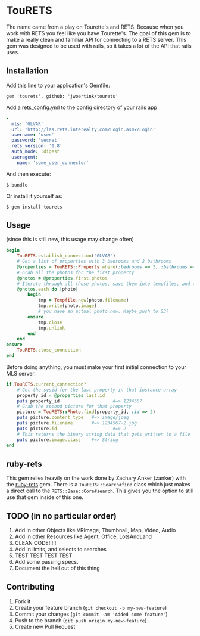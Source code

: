# TouRETS

The name came from a play on Tourette's and RETS. Because when you work with RETS you feel like you have Tourette's.
The goal of this gem is to make a really clean and familiar API for connecting to a RETS server. This gem was designed to be used with rails, so it takes a lot of the API that rails uses.

## Installation

Add this line to your application's Gemfile:

    gem 'tourets', github: 'jwoertink/tourets'

Add a rets_config.yml to the config directory of your rails app

```yaml
-
  mls: 'GLVAR'
  url: 'http://las.rets.interealty.com/Login.asmx/Login'
  username: 'user'
  password: 'secret'
  rets_version: '1.8'
  auth_mode: :digest
  useragent:
    name: 'some_user_connector'
```

And then execute:

    $ bundle

Or install it yourself as:

    $ gem install tourets

## Usage
(since this is still new, this usage may change often)

```ruby
begin
	TouRETS.establish_connection('GLVAR')
	# Get a list of properties with 3 bedrooms and 2 bathrooms
	@properties = TouRETS::Property.where(:bedrooms => 3, :bathrooms => 2)
	# Grab all the photos for the first property
	@photos = @properties.first.photos
	# Iterate through all those photos, save them into tempfiles, and then do stuff?
	@photos.each do |photo|
		begin
			tmp = Tempfile.new(photo.filename)
			tmp.write(photo.image)
			# you have an actual photo now. Maybe push to S3?
		ensure
			tmp.close
			tmp.unlink
		end
	end
ensure
	TouRETS.close_connection
end
```

Before doing anything, you must make your first initial connection to your MLS server.
```ruby
if TouRETS.current_connection?
	# Get the sysid for the last property in that instance array
	property_id = @properties.last.id
	puts property_id 					#=> 1234567
	# Grab the second picture for that property
	picture = TouRETS::Photo.find(property_id, :id => 2)
	puts picture.content_type	#=> image/jpeg
	puts picture.filename 		#=> 1234567-2.jpg
	puts picture.id 					#=> 2
	# This returns the binary string data that gets written to a file
	puts picture.image.class	#=> String
end
```

## ruby-rets
This gem relies heavily on the work done by Zachary Anker (zanker) with the [ruby-rets](https://github.com/Placester/ruby-rets) gem.
There is a `TouRETS::Search#find` class which just makes a direct call to the `RETS::Base::Core#search`. This gives you the option to still use
that gem inside of this one.

## TODO (in no particular order)
1. Add in other Objects like VRImage, Thumbnail, Map, Video, Audio
2. Add in other Resources like Agent, Office, LotsAndLand
3. CLEAN CODE!!!!!
4. Add in limits, and selects to searches
5. TEST TEST TEST TEST
6. Add some passing specs.
7. Document the hell out of this thing


## Contributing

1. Fork it
2. Create your feature branch (`git checkout -b my-new-feature`)
3. Commit your changes (`git commit -am 'Added some feature'`)
4. Push to the branch (`git push origin my-new-feature`)
5. Create new Pull Request
